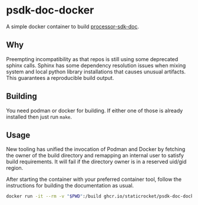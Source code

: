 # psdk-doc-docker

A simple docker container to build
[processor-sdk-doc](https://github.com/TexasInstruments/processor-sdk-doc).


## Why

Preempting incompatibility as that repos is still using some deprecated sphinx
calls. Sphinx has some dependency resolution issues when mixing system and local
python library installations that causes unusual artifacts. This guarantees a
reproducible build output.


## Building

You need podman or docker for building. If either one of those is already
installed then just run `make`.


## Usage

New tooling has unified the invocation of Podman and Docker by fetching the
owner of the build directory and remapping an internal user to satisfy build
requirements. It will fail if the directory owner is in a reserved uid/gid
region.

After starting the container with your preferred container tool, follow the
instructions for building the documentation as usual.

```bash
docker run -it --rm -v "$PWD":/build ghcr.io/staticrocket/psdk-doc-docker
```
